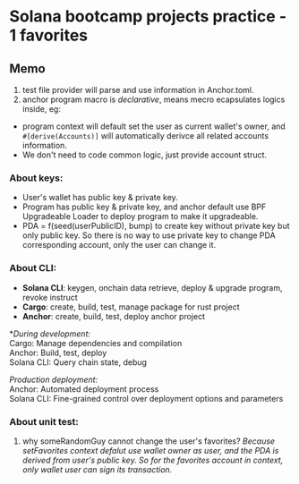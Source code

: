 # Solana bootcamp projects practice - 1 favorites

## Memo

1. test file provider will parse and use information in Anchor.toml.
2. anchor program macro is _declarative_, means mecro ecapsulates logics inside, eg:

- program context will default set the user as current wallet's owner, and `#[derive(Accounts)]` will automatically derivce all related accounts information.
- We don't need to code common logic, just provide account struct.

### About keys:

- User's wallet has public key & private key.
- Program has public key & private key, and anchor default use BPF Upgradeable Loader to deploy program to make it upgradeable.
- PDA = f(seed(userPublicID), bump) to create key without private key but only public key. So there is no way to use private key to change PDA corresponding account, only the user can change it.

### About CLI:

- **Solana CLI**: keygen, onchain data retrieve, deploy & upgrade program, revoke instruct
- **Cargo**: create, build, test, manage package for rust project
- **Anchor**: create, build, test, deploy anchor project

\*_During development:_  
Cargo: Manage dependencies and compilation  
Anchor: Build, test, deploy  
Solana CLI: Query chain state, debug

_Production deployment:_  
Anchor: Automated deployment process  
Solana CLI: Fine-grained control over deployment options and parameters

### About unit test:

1. why someRandomGuy cannot change the user's favorites?
   _Because setFavorites context defalut use wallet owner as user, and the PDA is derived from user's public key. So for the favorites account in context, only wallet user can sign its transaction._
